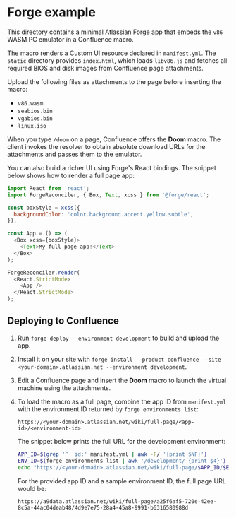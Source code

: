 # Forge example

This directory contains a minimal Atlassian Forge app that embeds the `v86` WASM PC emulator in a Confluence macro.

The macro renders a Custom UI resource declared in `manifest.yml`. The `static` directory provides `index.html`, which loads `libv86.js` and fetches all required BIOS and disk images from Confluence page attachments.

Upload the following files as attachments to the page before inserting the macro:

- `v86.wasm`
- `seabios.bin`
- `vgabios.bin`
- `linux.iso`

When you type `/doom` on a page, Confluence offers the **Doom** macro. The client invokes the resolver to obtain absolute download URLs for the attachments and passes them to the emulator.

You can also build a richer UI using Forge's React bindings. The snippet below shows how to render a full page app:

```javascript
import React from 'react';
import ForgeReconciler, { Box, Text, xcss } from '@forge/react';

const boxStyle = xcss({
  backgroundColor: 'color.background.accent.yellow.subtle',
});

const App = () => (
  <Box xcss={boxStyle}>
    <Text>My full page app!</Text>
  </Box>
);

ForgeReconciler.render(
  <React.StrictMode>
    <App />
  </React.StrictMode>
);
```

## Deploying to Confluence

1. Run `forge deploy --environment development` to build and upload the app.
2. Install it on your site with `forge install --product confluence --site <your-domain>.atlassian.net --environment development`.
3. Edit a Confluence page and insert the **Doom** macro to launch the virtual machine using the attachments.
4. To load the macro as a full page, combine the app ID from `manifest.yml` with the environment ID returned by `forge environments list`:

   ```
   https://<your-domain>.atlassian.net/wiki/full-page/<app-id>/<environment-id>
   ```

   The snippet below prints the full URL for the development environment:

   ```bash
   APP_ID=$(grep '^  id:' manifest.yml | awk -F/ '{print $NF}')
   ENV_ID=$(forge environments list | awk '/development/ {print $4}')
   echo "https://<your-domain>.atlassian.net/wiki/full-page/$APP_ID/$ENV_ID"
   ```

   For the provided app ID and a sample environment ID, the full page URL would be:

   `https://a9data.atlassian.net/wiki/full-page/a25f6af5-720e-42ee-8c5a-44ac04deab48/4d9e7e75-28a4-45a8-9991-b6316580988d`

